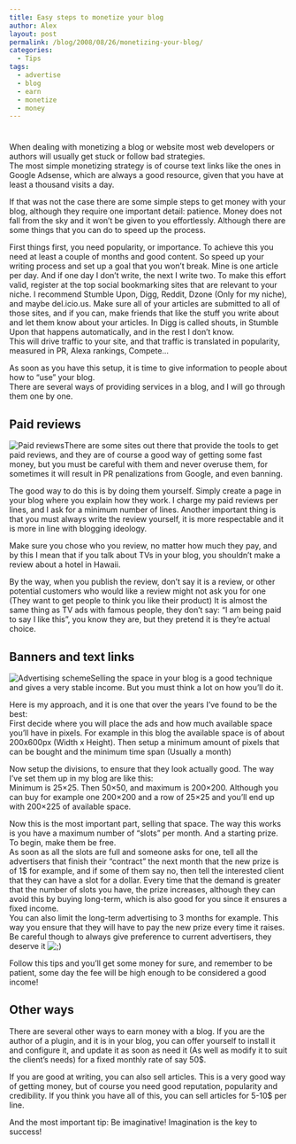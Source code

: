 ```yaml
---
title: Easy steps to monetize your blog
author: Alex
layout: post
permalink: /blog/2008/08/26/monetizing-your-blog/
categories:
  - Tips
tags:
  - advertise
  - blog
  - earn
  - monetize
  - money
---
```

# 

When dealing with monetizing a blog or website most web developers or authors will usually get stuck or follow bad strategies.  
The most simple monetizing strategy is of course text links like the ones in Google Adsense, which are always a good resource, given that you have at least a thousand visits a day.

If that was not the case there are some simple steps to get money with your blog, although they require one important detail: patience. Money does not fall from the sky and it won’t be given to you effortlessly. Although there are some things that you can do to speed up the process.

First things first, you need popularity, or importance. To achieve this you need at least a couple of months and good content. So speed up your writing process and set up a goal that you won’t break. Mine is one article per day. And if one day I don’t write, the next I write two. To make this effort valid, register at the top social bookmarking sites that are relevant to your niche. I recommend Stumble Upon, Digg, Reddit, Dzone (Only for my niche), and maybe del.icio.us. Make sure all of your articles are submitted to all of those sites, and if you can, make friends that like the stuff you write about and let them know about your articles. In Digg is called shouts, in Stumble Upon that happens automatically, and in the rest I don’t know.  
This will drive traffic to your site, and that traffic is translated in popularity, measured in PR, Alexa rankings, Compete…

As soon as you have this setup, it is time to give information to people about how to “use” your blog.  
There are several ways of providing services in a blog, and I will go through them one by one.

## Paid reviews

![Paid reviews][1]There are some sites out there that provide the tools to get paid reviews, and they are of course a good way of getting some fast money, but you must be careful with them and never overuse them, for sometimes it will result in PR penalizations from Google, and even banning.

 [1]: http://www.arubamaps.info/Icons/Objects/arles_gallery/thumbnails/tn343.png

The good way to do this is by doing them yourself. Simply create a page in your blog where you explain how they work. I charge my paid reviews per lines, and I ask for a minimum number of lines. Another important thing is that you must always write the review yourself, it is more respectable and it is more in line with blogging ideology.

Make sure you chose who you review, no matter how much they pay, and by this I mean that if you talk about TVs in your blog, you shouldn’t make a review about a hotel in Hawaii.

By the way, when you publish the review, don’t say it is a review, or other potential customers who would like a review might not ask you for one (They want to get people to think you like their product) It is almost the same thing as TV ads with famous people, they don’t say: “I am being paid to say I like this”, you know they are, but they pretend it is they’re actual choice.

## Banners and text links

![Advertising scheme][2]Selling the space in your blog is a good technique and gives a very stable income. But you must think a lot on how you’ll do it.

 [2]: http://urbanoalvarez.es/img/ads/scheme.jpg

Here is my approach, and it is one that over the years I’ve found to be the best:  
First decide where you will place the ads and how much available space you’ll have in pixels. For example in this blog the available space is of about 200x600px (Width x Height). Then setup a minimum amount of pixels that can be bought and the minimum time span (Usually a month)

Now setup the divisions, to ensure that they look actually good. The way I’ve set them up in my blog are like this:  
Minimum is 25×25. Then 50×50, and maximum is 200×200. Although you can buy for example one 200×200 and a row of 25×25 and you’ll end up with 200×225 of available space.

Now this is the most important part, selling that space. The way this works is you have a maximum number of “slots” per month. And a starting prize. To begin, make them be free.  
As soon as all the slots are full and someone asks for one, tell all the advertisers that finish their “contract” the next month that the new prize is of 1$ for example, and if some of them say no, then tell the interested client that they can have a slot for a dollar. Every time that the demand is greater that the number of slots you have, the prize increases, although they can avoid this by buying long-term, which is also good for you since it ensures a fixed income.  
You can also limit the long-term advertising to 3 months for example. This way you ensure that they will have to pay the new prize every time it raises.  
Be careful though to always give preference to current advertisers, they deserve it ![;)][3] 

 [3]: http://urbanoalvarez.es/blog/wp-includes/images/smilies/icon_wink.gif

Follow this tips and you’ll get some money for sure, and remember to be patient, some day the fee will be high enough to be considered a good income!

## Other ways

There are several other ways to earn money with a blog. If you are the author of a plugin, and it is in your blog, you can offer yourself to install it and configure it, and update it as soon as need it (As well as modify it to suit the client’s needs) for a fixed monthly rate of say 50$.

If you are good at writing, you can also sell articles. This is a very good way of getting money, but of course you need good reputation, popularity and credibility. If you think you have all of this, you can sell articles for 5-10$ per line.

And the most important tip: Be imaginative! Imagination is the key to success!